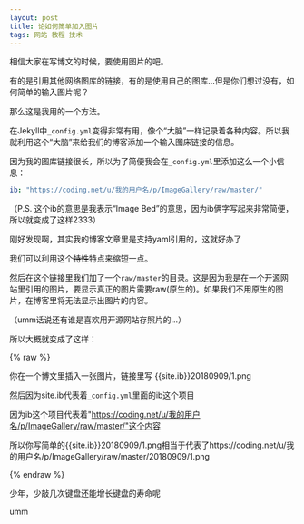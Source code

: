 ```yaml
---
layout: post
title: 论如何简单加入图片
tags: 网站 教程 技术
---
```


相信大家在写博文的时候，要使用图片的吧。

有的是引用其他网络图库的链接，有的是使用自己的图库...但是你们想过没有，如何简单的输入图片呢？

那么这是我用的一个方法。

在Jekyll中`_config.yml`变得非常有用，像个“大脑”一样记录着各种内容。所以我就利用这个“大脑”来给我们的博客添加一个输入图床链接的信息。

因为我的图库链接很长，所以为了简便我会在`_config.yml`里添加这么一个小信息：

```yml
ib: "https://coding.net/u/我的用户名/p/ImageGallery/raw/master/"
```

（P.S. 这个ib的意思是我表示“Image Bed”的意思，因为ib俩字写起来非常简便，所以就变成了这样2333）

刚好发现啊，其实我的博客文章里是支持yaml引用的，这就好办了

我们可以利用这个<del>特性</del>特点来缩短一点。

然后在这个链接里我们加了一个`raw/master`的目录。这是因为我是在一个开源网站里引用的图片，要显示真正的图片需要raw(原生的)。如果我们不用原生的图片，在博客里将无法显示出图片的内容。

（umm话说还有谁是喜欢用开源网站存照片的...）

所以大概就变成了这样：

{% raw %}

你在一个博文里插入一张图片，链接里写 {{site.ib}}20180909/1.png

然后因为site.ib代表着`_config.yml`里面的ib这个项目

因为ib这个项目代表着"https://coding.net/u/我的用户名/p/ImageGallery/raw/master/"这个内容

所以你写简单的{{site.ib}}20180909/1.png相当于代表了https://coding.net/u/我的用户名/p/ImageGallery/raw/master/20180909/1.png

{% endraw %}

少年，少敲几次键盘还能增长键盘的寿命呢

umm